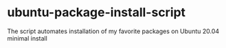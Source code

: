 # ubuntu-package-install-script
The script automates installation of my favorite packages on Ubuntu 20.04 minimal install
